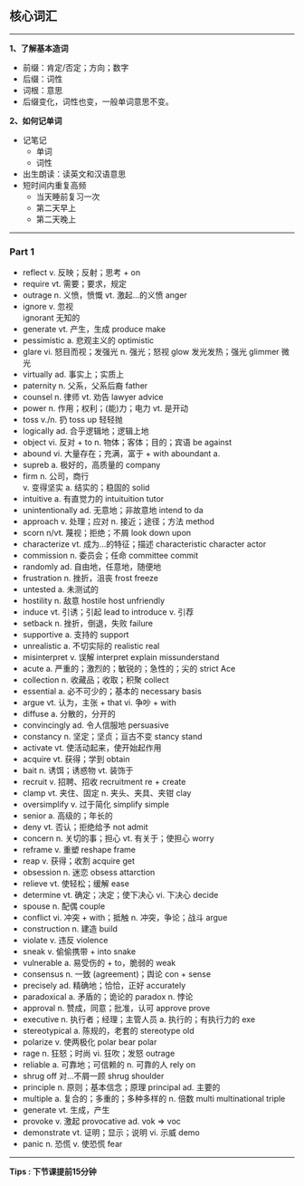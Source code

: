 ## 核心词汇

---

**1、了解基本造词**

+ 前缀：肯定/否定；方向；数字
+ 后缀：词性
+ 词根：意思
+ 后缀变化，词性也变，一般单词意思不变。

 **2、如何记单词**

+ 记笔记
  + 单词
  + 词性
+ 出生朗读：读英文和汉语意思
+ 短时间内重复高频
  + 当天睡前复习一次
  + 第二天早上
  + 第二天晚上

---

### Part 1

+ reflect v.                                  反映；反射；思考 + on
+ require vt.                                 需要；要求，规定
+ outrage n.                                  义愤，愤慨
          vt.                                 激起...的义愤
  anger
+ ignore v.                                   忽视  
  ignorant                                    无知的
+ generate vt.                                产生，生成
  produce
  make
+ pessimistic a.                              悲观主义的
  optimistic
+ glare vi.                                   怒目而视；发强光
        n.                                    强光；怒视
  glow                                        发光发热；强光
  glimmer                                     微光
+ virtually ad.                               事实上；实质上
+ paternity n.                                父系，父系后裔
  father
+ counsel n.                                  律师
          vt.                                 劝告
  lawyer
  advice
+ power n.                                    作用；权利；(能)力；电力
        vt.                                   是开动
+ toss v./n.                                  扔
  toss up                                     轻轻抛
+ logically ad.                               合乎逻辑地；逻辑上地
+ object  vi.                                 反对 + to
          n.                                  物体；客体；目的；宾语
  be against
+ abound  vi.                                 大量存在；充满，富于 + with
  aboundant a.
+ supreb a.                                   极好的，高质量的    company
+ firm  n.                                    公司，商行    
        v.                                    变得坚实
        a.                                    结实的；稳固的    solid
+ intuitive a.                                有直觉力的
  intuituition
  tutor
+ unintentionally ad.                         无意地；非故意地
  intend to da 
+ approach  v.                                处理；应对
            n.                                接近；途径；方法    method
+ scorn n/vt.                                 蔑视；拒绝；不屑    look down upon
+ characterize vt.                            成为...的特征；描述
  characteristic
  character
  actor
+ commission  n.                              委员会；任命
  committee
  commit
+ randomly  ad.                               自由地，任意地，随便地
+ frustration n.                              挫折，沮丧
  frost
  freeze
+ untested  a.                                未测试的
+ hostility n.                                敌意
  hostile
  host
  unfriendly
+ induce  vt.                                 引诱；引起    lead to
  introduce v.                                引荐
+ setback n.                                  挫折，倒退，失败
  failure
+ supportive  a.                              支持的
  support
+ unrealistic a.                              不切实际的
    realistic
    real
+ misinterpret v.                             误解
     interpret
  explain
  missunderstand
+ acute a.                                    严重的；激烈的；敏锐的；急性的；尖的
  strict
  Ace
+ collection  n.                              收藏品；收取；积聚
  collect
+ essential a.                                必不可少的；基本的
  necessary
  basis
+ argue vt.                                   认为，主张 + that
        vi.                                   争吵 + with
+ diffuse a.                                  分散的，分开的
+ convincingly  ad.                           令人信服地
  persuasive
+ constancy n.                                坚定；坚贞；亘古不变
  stancy
  stand
+ activate  vt.                               使活动起来，使开始起作用
+ acquire vt.                                 获得；学到
  obtain
+ bait  n.                                    诱饵；诱惑物
        vt.                                   装饰于
+ recruit v.                                  招聘、招收
  recruitment
  re + create
+ clamp vt.                                   夹住、固定
        n.                                    夹头、夹具、夹钳
  clay
+ oversimplify v.                             过于简化
  simplify
  simple
+ senior a.                                   高级的；年长的
+ deny  vt.                                   否认；拒绝给予
  not admit
+ concern n.                                  关切的事；担心
          vt.                                 有关于；使担心
  worry
+ reframe v.                                  重塑
  reshape
  frame 
+ reap  v.                                    获得；收割
  acquire
  get
+ obsession n.                                迷恋
  obsess
  attarction
+ relieve vt.                                 使轻松；缓解
  ease
+ determine vt.                               确定；决定；使下决心
            vi.                               下决心
  decide
+ spouse  n.                                  配偶
  couple
+ conflict  vi.                               冲突 + with；抵触
            n.                                冲突，争论；战斗
  argue
+ construction  n.                            建造
  build
+ violate v.                                  违反
  violence
+ sneak v.                                    偷偷携带 + into
  snake
+ vulnerable  a.                              易受伤的 + to，脆弱的
  weak
+ consensus n.                                一致  (agreement)；舆论
  con + sense
+ precisely ad.                               精确地；恰恰，正好
  accurately
+ paradoxical a.                              矛盾的；诡论的
  paradox     n. 悖论
+ approval  n.                                赞成，同意；批准，认可
  approve
  prove
+ executive n.                                执行者；经理；主管人员
            a.                                执行的；有执行力的
  exe
+ stereotypical a.                            陈规的，老套的
  stereotype
  old
+ polarize  v.                                使两极化
  polar bear
  polar
+ rage  n.                                    狂怒；时尚
        vi.                                   狂吹；发怒
  outrage
+ reliable  a.                                可靠地；可信赖的
            n.                                可靠的人
  rely on
+ shrug off                                   对...不屑一顾
  shrug
  shoulder
+ principle n.                                原则；基本信念；原理
  principal ad.                               主要的
+ multiple  a.                                复合的；多重的；多种多样的
            n.                                倍数
  multi
  multinational
  triple
+ generate  vt.                               生成，产生
+ provoke v.                                  激起
  provocative ad. 
  vok => voc
+ demonstrate vt.                             证明；显示；说明
              vi.                             示威
  demo
+ panic n.                                    恐慌
        v.                                    使恐慌
  fear

---

**Tips : 下节课提前15分钟**
